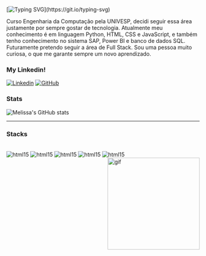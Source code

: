 [![Typing SVG](https://readme-typing-svg.demolab.com?font=Fira+Code&weight=500&pause=1000&color=9822F7&random=false&width=435&lines=Ol%C3%A1!+Eu+sou+a+Melissa!)](https://git.io/typing-svg)

Curso Engenharia da Computação pela UNIVESP, decidi seguir essa área justamente por sempre gostar de tecnologia. Atualmente meu conhecimento é em linguagem Python, HTML, CSS e JavaScript, e também tenho conhecimento no sistema SAP, Power BI e banco de dados SQL. Futuramente pretendo seguir a área de Full Stack. Sou uma pessoa muito curiosa, o que me garante sempre um novo aprendizado.

<h3 align="left">My Linkedin!</h3>

[![Linkedin](https://img.shields.io/badge/LinkedIn-0077B5?style=for-the-badge&logo=linkedin&logoColor=white)](https://www.linkedin.com/in/melissacparton/) [![GitHub](https://img.shields.io/badge/GitHub-100000?style=for-the-badge&logo=github&logoColor=white)](https://github.com/monkamoon)

<h3>Stats</h3>

![Melissa's GitHub stats](https://github-readme-stats.vercel.app/api?username=Melissa&show_icons=true&theme=midnight-purple)
- - - - - - - - - - - - - - - - - - - - - - - - - - - - - - - - - - - - - - - - - - - - - - - - - - - - - - - -  - - - - - - - - - - - - - - - - 
<h3 align="left">Stacks</h3>
<div style='display': inline_block><br/>
    <img align='center' alt='html15' src='https://img.shields.io/badge/Python-3776AB?style=for-the-badge&logo=python&logoColor=white'/>
   <img align='center' alt='html15' src='https://img.shields.io/badge/SAP-0FAAFF?style=for-the-badge&logo=sap&logoColor=white'/>
    <img align='center' alt='html15' src='https://img.shields.io/badge/HTML-239120?style=for-the-badge&logo=html5&logoColor=white'/>
   <img align='center' alt='html15' src='https://img.shields.io/badge/CSS-239120?&style=for-the-badge&logo=css3&logoColor=white'/>
    <img align='center' alt='html15' src='https://img.shields.io/badge/JavaScript-323330?style=for-the-badge&logo=javascript&logoColor=F7DF1E'/>
    <img align='right' alt='gif' height='240' width='240' src='https://media.discordapp.net/attachments/693963581590601778/1226682520851054722/giphy.gif?ex=6625a81f&is=6613331f&hm=32cc86b9a0497bcbf27f95faa1195c635d71be903405743ce3977dd1fb4805eb&=&width=467&height=467'/>
       

